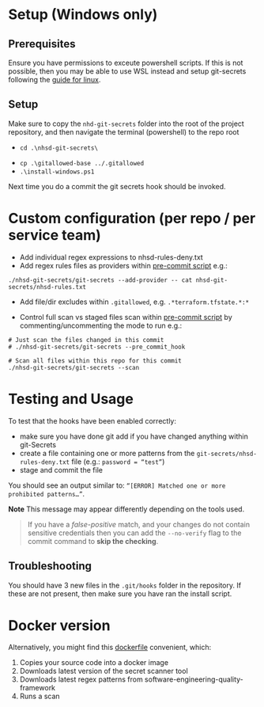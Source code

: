 # Setup (Windows only)

## Prerequisites

Ensure you have permissions to exceute powershell scripts. If this is not possible, then you may be able to use WSL instead and setup git-secrets following the [guide for linux](README-linux-workstation.md).

## Setup

Make sure to copy the `nhd-git-secrets` folder into the root of the project repository, and then navigate the terminal (powershell) to the repo root

* `cd .\nhsd-git-secrets\`
<!-- * `cp git-secrets ..` check if needed later? -->
* `cp .\gitallowed-base ../.gitallowed`
* `.\install-windows.ps1`

Next time you do a commit the git secrets hook should be invoked.

# Custom configuration (per repo / per service team)

* Add individual regex expressions to nhsd-rules-deny.txt
* Add regex rules files as providers within [pre-commit script](pre-commit.sh) e.g.:

 `./nhsd-git-secrets/git-secrets --add-provider -- cat nhsd-git-secrets/nhsd-rules.txt`

* Add file/dir excludes within `.gitallowed`, e.g. `.*terraform.tfstate.*:*`

* Control full scan vs staged files scan within [pre-commit script](pre-commit.sh) by commenting/uncommenting the mode to run e.g.:

 ```
 # Just scan the files changed in this commit
 # ./nhsd-git-secrets/git-secrets --pre_commit_hook

 # Scan all files within this repo for this commit
 ./nhsd-git-secrets/git-secrets --scan
 ```

# Testing and Usage

To test that the hooks have been enabled correctly:

* make sure you have done git add if you have changed anything within git-Secrets
* create a file containing one or more patterns from the `git-secrets/nhsd-rules-deny.txt` file (e.g.: `password = “test”`)
* stage and commit the file

You should see an output similar to: `“[ERROR] Matched one or more prohibited patterns…”`.

**Note** This message may appear differently depending on the tools used.

> If you have a *false-positive* match, and your changes do not contain sensitive credentials then you can add the `--no-verify` flag to the commit command to **skip the checking**.

## Troubleshooting
You should have 3 new files in the `.git/hooks` folder in the repository. If these are not present, then make sure you have ran the install script.

# Docker version

Alternatively, you might find this [dockerfile](nhsd-git-secrets.dockerfile) convenient, which:
1. Copies your source code into a docker image
1. Downloads latest version of the secret scanner tool
1. Downloads latest regex patterns from software-engineering-quality-framework
1. Runs a scan

